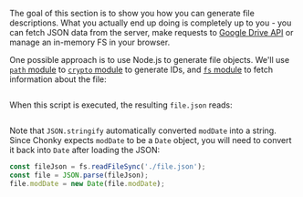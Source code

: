 The goal of this section is to show you how you can generate file descriptions. What you actually end up doing is 
completely up to you - you can fetch JSON data from the server, make requests to
[Google Drive API](https://developers.google.com/drive/api/v3/about-sdk) or manage an in-memory FS in your browser.

One possible approach is to use Node.js to generate file objects. We'll use
[`path` module](https://nodejs.org/api/path.html) to [`crypto` module](https://nodejs.org/api/crypto.html) to generate 
IDs, and [`fs` module](https://nodejs.org/api/fs.html) to fetch information about the file:

```js { "filePath" : "../components/Generate-description.js" }
```

When this script is executed, the resulting `file.json` reads:

```js { "filePath" : "../components/file.json" }
```

Note that `JSON.stringify` automatically converted `modDate` into a string. Since Chonky expects `modDate` to be a 
`Date` object, you will need to convert it back into `Date` after loading the JSON:

```js
const fileJson = fs.readFileSync('./file.json');
const file = JSON.parse(fileJson);
file.modDate = new Date(file.modDate);
```
